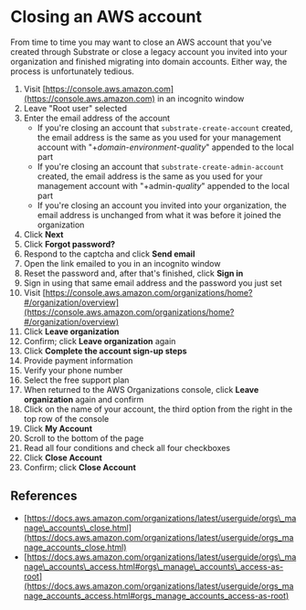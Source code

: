 # Closing an AWS account

From time to time you may want to close an AWS account that you've created through Substrate or close a legacy account you invited into your organization and finished migrating into domain accounts. Either way, the process is unfortunately tedious.

1. Visit [https://console.aws.amazon.com](https://console.aws.amazon.com) in an incognito window
2. Leave "Root user" selected
3. Enter the email address of the account
    - If you're closing an account that `substrate-create-account` created, the email address is the same as you used for your management account with "+_domain_-_environment_-_quality_" appended to the local part
    - If you're closing an account that `substrate-create-admin-account` created, the email address is the same as you used for your management account with "+admin-_quality_" appended to the local part
    - If you're closing an account you invited into your organization, the email address is unchanged from what it was before it joined the organization
4. Click **Next**
5. Click **Forgot password?**
6. Respond to the captcha and click **Send email**
7. Open the link emailed to you in an incognito window
8. Reset the password and, after that's finished, click **Sign in**
9. Sign in using that same email address and the password you just set
10. Visit [https://console.aws.amazon.com/organizations/home?#/organization/overview](https://console.aws.amazon.com/organizations/home?#/organization/overview)
11. Click **Leave organization**
12. Confirm; click **Leave organization** again
13. Click **Complete the account sign-up steps**
14. Provide payment information
15. Verify your phone number
16. Select the free support plan
17. When returned to the AWS Organizations console, click **Leave organization** again and confirm
18. Click on the name of your account, the third option from the right in the top row of the console
19. Click **My Account**
20. Scroll to the bottom of the page
21. Read all four conditions and check all four checkboxes
22. Click **Close Account**
23. Confirm; click **Close Account**

## References

- [https://docs.aws.amazon.com/organizations/latest/userguide/orgs\_manage\_accounts\_close.html](https://docs.aws.amazon.com/organizations/latest/userguide/orgs_manage_accounts_close.html)
- [https://docs.aws.amazon.com/organizations/latest/userguide/orgs\_manage\_accounts\_access.html#orgs\_manage\_accounts\_access-as-root](https://docs.aws.amazon.com/organizations/latest/userguide/orgs_manage_accounts_access.html#orgs_manage_accounts_access-as-root)
